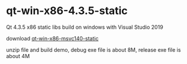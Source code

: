 # qt-win-x86-4.3.5-static
Qt 4.3.5 x86 static libs build on windows with Visual Studio 2019


download [qt-win-x86-msvc140-static](https://github.com/kkzi/qt-win-x86-4.3.5-static/releases/download/v4.3.5/qt-win-x86-msvc140-static.7z)  

unzip file and build demo, debug exe file is about 8M, release exe file is about 4M
